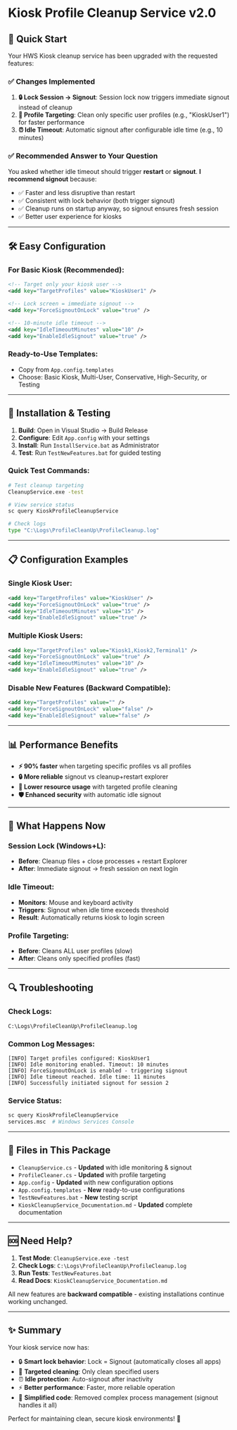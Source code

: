 # Kiosk Profile Cleanup Service v2.0

## 🚀 Quick Start

Your HWS Kiosk cleanup service has been upgraded with the requested features:

### ✅ **Changes Implemented**

1. **🔒 Lock Session → Signout**: Session lock now triggers immediate signout instead of cleanup
2. **🎯 Profile Targeting**: Clean only specific user profiles (e.g., "KioskUser1") for faster performance  
3. **⏰ Idle Timeout**: Automatic signout after configurable idle time (e.g., 10 minutes)

### ✅ **Recommended Answer to Your Question**
You asked whether idle timeout should trigger **restart** or **signout**. **I recommend signout** because:
- ✅ Faster and less disruptive than restart
- ✅ Consistent with lock behavior (both trigger signout)
- ✅ Cleanup runs on startup anyway, so signout ensures fresh session
- ✅ Better user experience for kiosks

---

## 🛠️ **Easy Configuration**

### For Basic Kiosk (Recommended):
```xml
<!-- Target only your kiosk user -->
<add key="TargetProfiles" value="KioskUser1" />

<!-- Lock screen = immediate signout -->
<add key="ForceSignoutOnLock" value="true" />

<!-- 10-minute idle timeout -->
<add key="IdleTimeoutMinutes" value="10" />
<add key="EnableIdleSignout" value="true" />
```

### Ready-to-Use Templates:
- Copy from `App.config.templates` 
- Choose: Basic Kiosk, Multi-User, Conservative, High-Security, or Testing

---

## 🔧 **Installation & Testing**

1. **Build**: Open in Visual Studio → Build Release
2. **Configure**: Edit `App.config` with your settings
3. **Install**: Run `InstallService.bat` as Administrator  
4. **Test**: Run `TestNewFeatures.bat` for guided testing

### Quick Test Commands:
```bash
# Test cleanup targeting
CleanupService.exe -test

# View service status  
sc query KioskProfileCleanupService

# Check logs
type "C:\Logs\ProfileCleanUp\ProfileCleanup.log"
```

---

## 📋 **Configuration Examples**

### Single Kiosk User:
```xml
<add key="TargetProfiles" value="KioskUser" />
<add key="ForceSignoutOnLock" value="true" />
<add key="IdleTimeoutMinutes" value="15" />
<add key="EnableIdleSignout" value="true" />
```

### Multiple Kiosk Users:
```xml
<add key="TargetProfiles" value="Kiosk1,Kiosk2,Terminal1" />
<add key="ForceSignoutOnLock" value="true" />
<add key="IdleTimeoutMinutes" value="10" />
<add key="EnableIdleSignout" value="true" />
```

### Disable New Features (Backward Compatible):
```xml
<add key="TargetProfiles" value="" />
<add key="ForceSignoutOnLock" value="false" />
<add key="EnableIdleSignout" value="false" />
```

---

## 📊 **Performance Benefits**

- **⚡ 90% faster** when targeting specific profiles vs all profiles
- **🔒 More reliable** signout vs cleanup+restart explorer  
- **💾 Lower resource usage** with targeted profile cleaning
- **🛡️ Enhanced security** with automatic idle signout

---

## 📝 **What Happens Now**

### Session Lock (Windows+L):
- **Before**: Cleanup files + close processes + restart Explorer
- **After**: Immediate signout → fresh session on next login

### Idle Timeout:
- **Monitors**: Mouse and keyboard activity  
- **Triggers**: Signout when idle time exceeds threshold
- **Result**: Automatically returns kiosk to login screen

### Profile Targeting:
- **Before**: Cleans ALL user profiles (slow)
- **After**: Cleans only specified profiles (fast)

---

## 🔍 **Troubleshooting**

### Check Logs:
```
C:\Logs\ProfileCleanUp\ProfileCleanup.log
```

### Common Log Messages:
```
[INFO] Target profiles configured: KioskUser1
[INFO] Idle monitoring enabled. Timeout: 10 minutes  
[INFO] ForceSignoutOnLock is enabled - triggering signout
[INFO] Idle timeout reached. Idle time: 11 minutes
[INFO] Successfully initiated signout for session 2
```

### Service Status:
```bash
sc query KioskProfileCleanupService
services.msc  # Windows Services Console
```

---

## 📁 **Files in This Package**

- `CleanupService.cs` - **Updated** with idle monitoring & signout
- `ProfileCleaner.cs` - **Updated** with profile targeting  
- `App.config` - **Updated** with new configuration options
- `App.config.templates` - **New** ready-to-use configurations
- `TestNewFeatures.bat` - **New** testing script
- `KioskCleanupService_Documentation.md` - **Updated** complete documentation

---

## 🆘 **Need Help?**

1. **Test Mode**: `CleanupService.exe -test`
2. **Check Logs**: `C:\Logs\ProfileCleanUp\ProfileCleanup.log`  
3. **Run Tests**: `TestNewFeatures.bat`
4. **Read Docs**: `KioskCleanupService_Documentation.md`

All new features are **backward compatible** - existing installations continue working unchanged.

---

## ✨ **Summary**

Your kiosk service now has:
- 🔒 **Smart lock behavior**: Lock = Signout (automatically closes all apps)
- 🎯 **Targeted cleaning**: Only clean specified users  
- ⏰ **Idle protection**: Auto-signout after inactivity
- ⚡ **Better performance**: Faster, more reliable operation
- 🧹 **Simplified code**: Removed complex process management (signout handles it all)

Perfect for maintaining clean, secure kiosk environments! 🎉